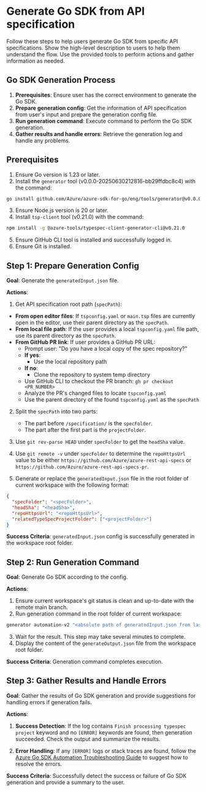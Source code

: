 # Generate Go SDK from API specification

Follow these steps to help users generate Go SDK from specific API specifications. Show the high-level description to users to help them understand the flow. Use the provided tools to perform actions and gather information as needed.

## Go SDK Generation Process

1. **Prerequisites**: Ensure user has the correct environment to generate the Go SDK.
2. **Prepare generation config**: Get the information of API specification from user's input and prepare the generation config file.
3. **Run generation command**: Execute command to perform the Go SDK generation.
4. **Gather results and handle errors**: Retrieve the generation log and handle any problems.

## Prerequisites

1. Ensure Go version is 1.23 or later.
2. Install the `generator` tool (v0.0.0-20250630212816-bb29ffdbc8c4) with the command:

```bash
go install github.com/Azure/azure-sdk-for-go/eng/tools/generator@v0.0.0-20250630212816-bb29ffdbc8c4
```

3. Ensure Node.js version is 20 or later.
4. Install `tsp-client` tool (v0.21.0) with the command:

```bash
npm install -g @azure-tools/typespec-client-generator-cli@v0.21.0
```

5. Ensure GitHub CLI tool is installed and successfully logged in.
6. Ensure Git is installed.

## Step 1: Prepare Generation Config

**Goal**: Generate the `generatedInput.json` file.

**Actions**:

1. Get API specification root path (`specPath`):

- **From open editor files**: If `tspconfig.yaml` or `main.tsp` files are currently open in the editor, use their parent directory as the `specPath`.
- **From local file path**: If the user provides a local `tspconfig.yaml` file path, use its parent directory as the `specPath`.
- **From GitHub PR link**: If user provides a GitHub PR URL:
  - Prompt user: "Do you have a local copy of the spec repository?"
  - **If yes**:
    - Use the local repository path
  - **If no**:
    - Clone the repository to system temp directory
  - Use GitHub CLI to checkout the PR branch: `gh pr checkout <PR_NUMBER>`
  - Analyze the PR's changed files to locate `tspconfig.yaml`
  - Use the parent directory of the found `tspconfig.yaml` as the `specPath`

2. Split the `specPath` into two parts:

   - The part before `/specification/` is the `specFolder`.
   - The part after the first part is the `projectFolder`.

3. Use `git rev-parse HEAD` under `specFolder` to get the `headSha` value.

4. Use `git remote -v` under `specFolder` to determine the `repoHttpsUrl` value to be either `https://github.com/Azure/azure-rest-api-specs` or `https://github.com/Azure/azure-rest-api-specs-pr`.

5. Generate or replace the `generatedInput.json` file in the root folder of current workspace with the following format:

```json
{
  "specFolder": "<specFolder>",
  "headSha": "<headSha>",
  "repoHttpsUrl": "<repoHttpsUrl>",
  "relatedTypeSpecProjectFolder": ["<projectFolder>"]
}
```

**Success Criteria**: `generatedInput.json` config is successfully generated in the workspace root folder.

## Step 2: Run Generation Command

**Goal**: Generate Go SDK according to the config.

**Actions**:

1. Ensure current workspace's git status is clean and up-to-date with the remote main branch.
2. Run generation command in the root folder of current workspace:

```bash
generator automation-v2 "<absolute path of generatedInput.json from last step>" generateOutput.json
```

3. Wait for the result. This step may take several minutes to complete.
4. Display the content of the `generateOutput.json` file from the workspace root folder.

**Success Criteria**: Generation command completes execution.

## Step 3: Gather Results and Handle Errors

**Goal**: Gather the results of Go SDK generation and provide suggestions for handling errors if generation fails.

**Actions**:

1. **Success Detection**: If the log contains `Finish processing typespec project` keyword and no `[ERROR]` keywords are found, then generation succeeded. Check the output and summarize the results.

2. **Error Handling**: If any `[ERROR]` logs or stack traces are found, follow the [Azure Go SDK Automation Troubleshooting Guide](../../documentation/sdk-automation-tsg.md) to suggest how to resolve the errors.

**Success Criteria**: Successfully detect the success or failure of Go SDK generation and provide a summary to the user.
